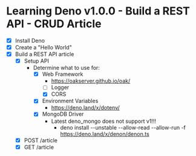 # Learning Deno v1.0.0 - Build a REST API - CRUD Article

* [x] Install Deno
* [x] Create a "Hello World"
* [x] Build a REST API article
  * [x] Setup API
    * Determine what to use for:
      * [x] Web Framework
          * https://oakserver.github.io/oak/
        * [ ] Logger
        * [x] CORS
      * [x] Environment Variables
        * https://deno.land/x/dotenv/
      * [x] MongoDB Driver
        * Latest deno_mongo does not support v1!!!
          * deno install --unstable --allow-read --allow-run -f https://deno.land/x/denon/denon.ts
  * [x] POST /article
  * [x] GET /article